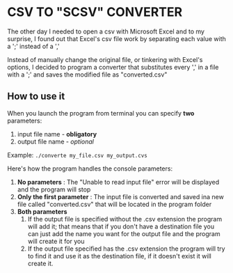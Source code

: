 # CSV TO "SCSV" CONVERTER

The other day I needed to open a csv with Microsoft Excel and to my surprise, I found out that Excel's csv file work by separating each value with a ';' instead of a ','

Instead of manually change the original file, or tinkering with Excel's options, I decided to program a converter that substitutes every ',' in a file with a ';' and saves the modified file as "converted.csv"




## How to use it

When you launch the program from terminal you can specify **two** parameters:
  1. input file name - **obligatory**
  2. output file name - *optional*

Example: `./converte my_file.csv my_output.cvs`

Here's how the program handles the console parameters:
  1. **No parameters** : The "Unable to read input file" error will be displayed and the program will stop
  2. **Only the first parameter** : The input file is converted and saved ina new file called "converted.csv" that will be located in the program folder
  3. **Both parameters**
      1. If the output file is specified without the .csv extension the program will add it; that means that if you don't have a destination file you can just add the name you want for the output file and the program will create it for you
      2. If the output file specified has the .csv extension the program will try to find it and use it as the destination file, if it doesn't exist it will create it.
